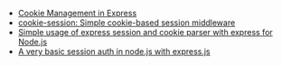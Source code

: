 * [Cookie Management in Express](https://www.codementor.io/noddy/cookie-management-in-express-js-du107rmna)
* [cookie-session: Simple cookie-based session middleware](https://github.com/expressjs/cookie-session)
* [Simple usage of express session and cookie parser with express for Node.js](http://code.runnable.com/UTlPPF-f2W1TAAET/how-to-use-cookies-in-express-for-node-js)
* [A very basic session auth in node.js with express.js](http://www.codexpedia.com/node-js/a-very-basic-session-auth-in-node-js-with-express-js/)
